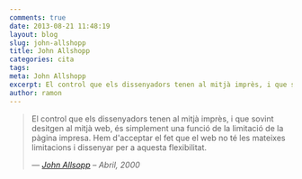 ```yaml
---
comments: true
date: 2013-08-21 11:48:19
layout: blog
slug: john-allshopp
title: John Allshopp
categories: cita
tags:
meta: John Allshopp
excerpt: El control que els dissenyadors tenen al mitjà imprès, i que sovint desitgen al mitjà web, és simplement una funció de la limitació de la pàgina impresa.
author: ramon
---
```


<blockquote>
	<p>El control que els dissenyadors tenen al mitjà imprès, i que sovint desitgen al mitjà web, és simplement una funció de la limitació de la pàgina impresa. Hem d'acceptar el fet que el web no té les mateixes limitacions i dissenyar per a aquesta flexibilitat.</p>
	<footer>&mdash; <cite><a rel="external" title="A Dao of Web Design · An A List Apart Article" hreflang="en" href="http://www.alistapart.com/articles/dao">John Allsopp</a> &ndash; Abril, 2000</cite></footer>
</blockquote>